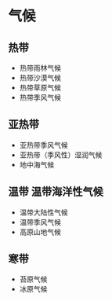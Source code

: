 # 气候
## 热带
+ 热带雨林气候
+ 热带沙漠气候
+ 热带草原气候
+ 热带季风气候
## 亚热带
+ 亚热带季风气候
+ 亚热带（季风性）湿润气候
+ 地中海气候
## 温带	温带海洋性气候
+ 温带大陆性气候
+ 温带季风气候
+ 高原山地气候
## 寒带
+ 苔原气候
+ 冰原气候
